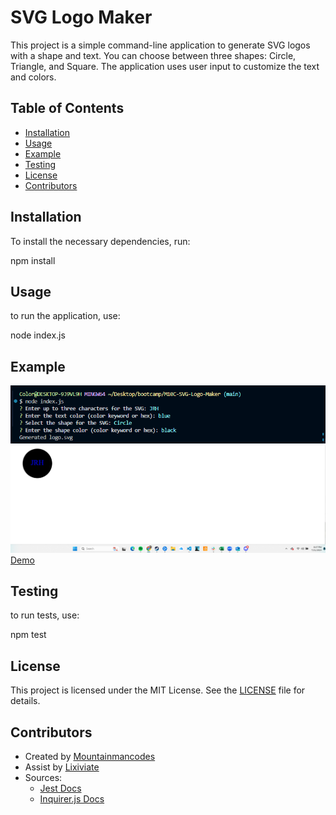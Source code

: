 # SVG Logo Maker

This project is a simple command-line application to generate SVG logos with a shape and text. You can choose between three shapes: Circle, Triangle, and Square. The application uses user input to customize the text and colors.

## Table of Contents

- [Installation](#installation)
- [Usage](#usage)
- [Example](#example)
- [Testing](#testing)
- [License](#license)
- [Contributors](#contributors)

## Installation

To install the necessary dependencies, run:

npm install

## Usage

to run the application, use:

node index.js

## Example

![Example](./examples/svg%20questions.png)
![Example](./examples/circle%20image.png)
[Demo](https://drive.google.com/file/d/1VGp8Kb-qp_CVmRgeDR2CmBPSYLsD5_Tb/view)

## Testing

to run tests, use:

npm test

## License

This project is licensed under the MIT License. See the [LICENSE](./LICENSE) file for details.

## Contributors

- Created by [Mountainmancodes](https://github.com/Mountainmancodes)
- Assist by  [Lixiviate](https://github.com/Lixiviate)
- Sources:
  - [Jest Docs](https://jestjs.io/)
  - [Inquirer.js Docs](https://www.npmjs.com/package/inquirer/v/8.2.4)
